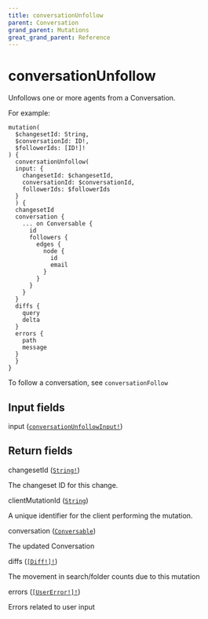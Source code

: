 ```yaml
---
title: conversationUnfollow
parent: Conversation
grand_parent: Mutations
great_grand_parent: Reference
---
```


# conversationUnfollow

Unfollows one or more agents from a Conversation.

For example:

```
mutation(
  $changesetId: String,
  $conversationId: ID!,
  $followerIds: [ID!]!
) {
  conversationUnfollow(
  input: {
    changesetId: $changesetId,
    conversationId: $conversationId,
    followerIds: $followerIds
  }
  ) {
  changesetId
  conversation {
    ... on Conversable {
      id
      followers {
        edges {
          node {
            id
            email
          }
        }
      }
    }
  }
  diffs {
    query
    delta
  }
  errors {
    path
    message
  }
  }
}
```

To follow a conversation, see `conversationFollow`

## Input fields

<div class="field-entry ">
  <span id="input" class="field-name anchored">input (<code><a href="/docs/reference/input_object/conversation/conversation_unfollow_input">conversationUnfollowInput!</a></code>)</span>

  <div class="description-wrapper">

  </div>
</div>

## Return fields

<div class="field-entry ">
  <span id="changeset_id" class="field-name anchored">changesetId (<code><a href="/docs/reference/scalar/string">String!</a></code>)</span>

  <div class="description-wrapper">
   <p>The changeset ID for this change.</p>

  </div>
</div>

<div class="field-entry ">
  <span id="client_mutation_id" class="field-name anchored">clientMutationId (<code><a href="/docs/reference/scalar/string">String</a></code>)</span>

  <div class="description-wrapper">
   <p>A unique identifier for the client performing the mutation.</p>

  </div>
</div>

<div class="field-entry ">
  <span id="conversation" class="field-name anchored">conversation (<code><a href="/docs/reference/interface/conversable">Conversable</a></code>)</span>

  <div class="description-wrapper">
   <p>The updated Conversation</p>

  </div>
</div>

<div class="field-entry ">
  <span id="diffs" class="field-name anchored">diffs (<code><a href="/docs/reference/object/diff">[Diff!]!</a></code>)</span>

  <div class="description-wrapper">
   <p>The movement in search/folder counts due to this mutation</p>

  </div>
</div>

<div class="field-entry ">
  <span id="errors" class="field-name anchored">errors (<code><a href="/docs/reference/object/user_error">[UserError!]!</a></code>)</span>

  <div class="description-wrapper">
   <p>Errors related to user input</p>

  </div>
</div>

